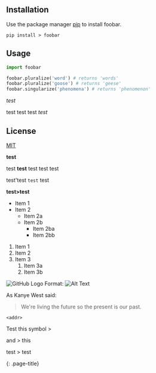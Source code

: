 ## Installation

Use the package manager [pip](https://pip.pypa.io/en/stable/) to install foobar.

```rust,editable
pip install > foobar
```

## Usage

```python
import foobar

foobar.pluralize('word') # returns 'words'
foobar.pluralize('goose') # returns 'geese'
foobar.singularize('phenomena') # returns 'phenomenon'
```

*test*

test test test *test*


## License
[MIT](https://choosealicense.com/licenses/mit/)

**test**

test **test** test test test

test'test `test` test

**test>test**

* Item 1
* Item 2
  * Item 2a
  * Item 2b
    * Item 2ba
    * Item 2bb
    
  
1. Item 1
1. Item 2
1. Item 3
   1. Item 3a
   1. Item 3b
   
 ![GitHub Logo](/images/logo.png)
Format: ![Alt Text](url)

As Kanye West said:
> We're living the future so
> the present is our past.

`<addr>`

Test this symbol >

and &gt; this

test &gt; test

{: .page-title}
